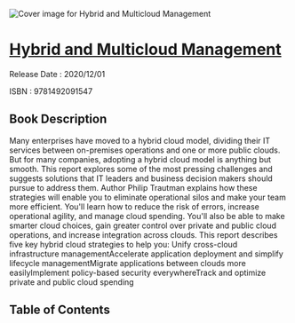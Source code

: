 ![Cover image for Hybrid and Multicloud Management](https://imgdetail.ebookreading.net/cover/cover/202109/EB9781492091547.jpg)

[Hybrid and Multicloud Management](https://ebookreading.net/view/book/Hybrid+and+Multicloud+Management-EB9781492091547_1.html "Hybrid and Multicloud Management")
====================================================================================================================

Release Date : 2020/12/01

ISBN : 9781492091547

Book Description
-----------------

Many enterprises have moved to a hybrid cloud model, dividing their IT services between on-premises operations and one or more public clouds. But for many companies, adopting a hybrid cloud model is anything but smooth. This report explores some of the most pressing challenges and suggests solutions that IT leaders and business decision makers should pursue to address them.
Author Philip Trautman explains how these strategies will enable you to eliminate operational silos and make your team more efficient. You'll learn how to reduce the risk of errors, increase operational agility, and manage cloud spending. You'll also be able to make smarter cloud choices, gain greater control over private and public cloud operations, and increase integration across clouds.
This report describes five key hybrid cloud strategies to help you:
Unify cross-cloud infrastructure managementAccelerate application deployment and simplify lifecycle managementMigrate applications between clouds more easilyImplement policy-based security everywhereTrack and optimize private and public cloud spending

Table of Contents
-----------------

